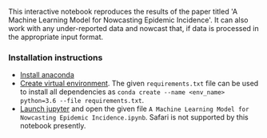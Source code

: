 This interactive notebook reproduces the results of the paper titled 'A Machine Learning Model for Nowcasting Epidemic Incidence'. It can also work with any under-reported data and nowcast that, if data is processed in the appropriate input format.

### Installation instructions

* [Install anaconda](https://docs.anaconda.com/anaconda/install/)
* [Create virtual environment](https://docs.conda.io/projects/conda/en/latest/user-guide/tasks/manage-environments.html). The given `requirements.txt` file can be used to install all dependencies as `conda create --name <env_name> python=3.6 --file requirements.txt`.
* [Launch jupyter](https://jupyter-notebook-beginner-guide.readthedocs.io/en/latest/execute.html) and open the given file `A Machine Learning Model for Nowcasting Epidemic Incidence.ipynb`. Safari is not supported by this notebook presently.
